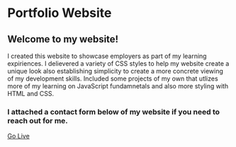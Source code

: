 # Portfolio Website
## Welcome to my website! 

I created this website to showcase employers as part of my learning expiriences.
I delievered a variety of CSS styles to help my website create a unique look also establishing simplicity
to create a more concrete viewing of my development skills.
Included some projects of my own that utlizes more of my learning on JavaScript fundamnetals and also more styling with
HTML and CSS.

### I attached a contact form below of my website if you need to reach out for me. 
[Go Live](https://hoisinb0i.github.io/Portfolio_Website/)
